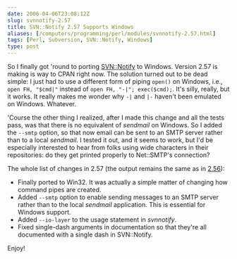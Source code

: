```yaml
--- 
date: 2006-04-06T23:08:12Z
slug: svnnotify-2.57
title: SVN::Notify 2.57 Supports Windows
aliases: [/computers/programming/perl/modules/svnnotify-2.57.html]
tags: [Perl, Subversion, SVN::Notify, Windows]
type: post
---
```


So I finally got 'round to porting [SVN::Notify] to Windows. Version 2.57 is
making is way to CPAN right now. The solution turned out to be dead simple: I
just had to use a different form of piping `open()` on Windows, i.e.,
`open FH, "$cmd|"` instead of `open FH, "-|"; exec($cmd);`. It's silly, really,
but it works. It really makes me wonder why `-|` and `|-` haven't been emulated
on Windows. Whatever.

'Course the other thing I realized, after I made this change and all the tests
pass, was that there is no equivalent of *sendmail* on Windows. So I added the
`--smtp` option, so that now email can be sent to an SMTP server rather than to
a local *sendmail*. I tested it out, and it seems to work, but I'd be especially
interested to hear from folks using wide characters in their repositories: do
they get printed properly to Net::SMTP's connection?

The whole list of changes in 2.57 (the output remains the same as in [2.56]):

-   Finally ported to Win32. It was actually a simple matter of changing how
    command pipes are created.
-   Added `--smtp` option to enable sending messages to an SMTP server rather
    than to the local *sendmail* application. This is essential for Windows
    support.
-   Added `--io-layer` to the usage statement in *svnnotify*.
-   Fixed single-dash arguments in documentation so that they're all documented
    with a single dash in SVN::Notify.

Enjoy!

  [SVN::Notify]: http://search.cpan.org/dist/SVN-Notify/ "SVN::Notify on CPAN"
  [2.56]: /code/svnnotify/svnnotify-2.56_colordiff_example.html
    "Example output from SVN::Notify 2.56"
